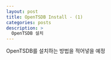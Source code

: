 ```yaml
---
layout: post
title: OpenTSDB Install - (1)
categories: posts
description: >
  OpenTSDB 설치
---
```

OpenTSDB를 설치하는 방법을 적어넣을 예정